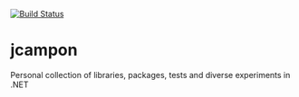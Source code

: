 [![Build Status](https://travis-ci.org/jcampon/jcampon.svg?branch=master)](https://travis-ci.org/jcampon/jcampon)

# jcampon
Personal collection of libraries, packages, tests and diverse experiments in .NET
